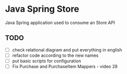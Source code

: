 # Java Spring Store

Java Spring application used to consume an Store API

## TODO

- [ ] check relational diagram and put everything in english
- [ ] refactor code according to the new names
- [ ] put basic scripts for configuration
- [ ] Fix Purchase and PurchaseItem Mappers - video 28
